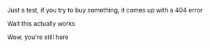 Just a test, if you try to buy something, it comes up with a 404 error



Wait this actually works
































































































































































Wow, you're still here
